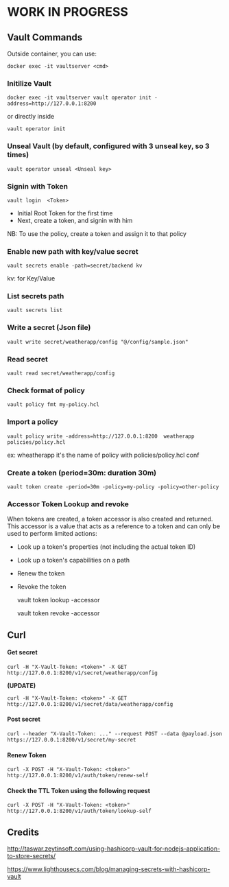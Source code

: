 # WORK IN PROGRESS

## Vault Commands

Outside container, you can use:

    docker exec -it vaultserver <cmd>
   
### Initilize Vault
    
    docker exec -it vaultserver vault operator init -address=http://127.0.0.1:8200

or directly inside

    vault operator init
    
### Unseal Vault (by default, configured with 3 unseal key, so 3 times)

    vault operator unseal <Unseal key>    

### Signin with Token

    vault login  <Token>
        
- Initial Root Token for the first time
- Next, create a token, and signin with him

NB: To use the policy, create a token and assign it to that policy
    
### Enable new path with key/value secret

    vault secrets enable -path=secret/backend kv    

kv: for Key/Value

### List secrets path

    vault secrets list   
    
### Write a secret (Json file)

    vault write secret/weatherapp/config "@/config/sample.json"

### Read secret

    vault read secret/weatherapp/config
    
### Check format of policy

    vault policy fmt my-policy.hcl    
    
### Import a policy 

    vault policy write -address=http://127.0.0.1:8200  weatherapp policies/policy.hcl    
    
ex: wheatherapp it's the name of policy with policies/policy.hcl conf

    
### Create a token (period=30m: duration 30m)

    vault token create -period=30m -policy=my-policy -policy=other-policy

### Accessor Token Lookup and revoke

When tokens are created, a token accessor is also created and returned. This accessor is a value that acts as a reference to a token and can only be used to perform limited actions:

- Look up a token's properties (not including the actual token ID)
- Look up a token's capabilities on a path
- Renew the token
- Revoke the token


    vault token lookup -accessor <token>

    vault token revoke -accessor <token>


## Curl

#### Get secret

    curl -H "X-Vault-Token: <token>" -X GET  http://127.0.0.1:8200/v1/secret/weatherapp/config

__(UPDATE)__

    curl -H "X-Vault-Token: <token>" -X GET  http://127.0.0.1:8200/v1/secret/data/weatherapp/config

#### Post secret

    curl --header "X-Vault-Token: ..." --request POST --data @payload.json https://127.0.0.1:8200/v1/secret/my-secret

#### Renew Token

    curl -X POST -H "X-Vault-Token: <token>" http://127.0.0.1:8200/v1/auth/token/renew-self

#### Check the TTL Token using the following request

    curl -X POST -H "X-Vault-Token: <token>" http://127.0.0.1:8200/v1/auth/token/lookup-self


## Credits

http://taswar.zeytinsoft.com/using-hashicorp-vault-for-nodejs-application-to-store-secrets/    

https://www.lighthousecs.com/blog/managing-secrets-with-hashicorp-vault
